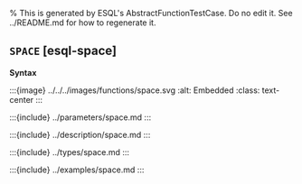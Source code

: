 % This is generated by ESQL's AbstractFunctionTestCase. Do no edit it. See ../README.md for how to regenerate it.

## `SPACE` [esql-space]

**Syntax**

:::{image} ../../../images/functions/space.svg
:alt: Embedded
:class: text-center
:::


:::{include} ../parameters/space.md
:::

:::{include} ../description/space.md
:::

:::{include} ../types/space.md
:::

:::{include} ../examples/space.md
:::
